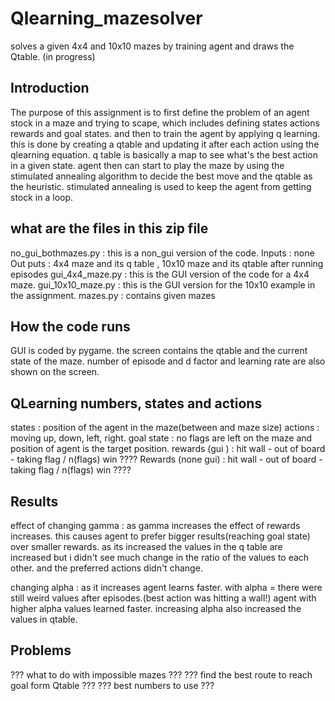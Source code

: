 # Qlearning_mazesolver
solves a given 4x4 and 10x10 mazes by training agent and draws the Qtable. (in progress)
## Introduction
The purpose of this assignment is to first define the problem of an agent stock in a maze and 
trying to scape, which includes defining states actions rewards and goal states. 
and then to train the agent by applying q learning. this is done by creating a qtable and 
updating it after each action using the qlearning equation.
q table is basically a map to see what's the best action in a given state.
agent then can start to play the maze by using the stimulated annealing algorithm to decide 
the best move and the qtable as the heuristic. stimulated annealing is used to keep the 
agent from getting stock in a loop.

## what are the files in this zip file 
no_gui_bothmazes.py : this is a non_gui version of the code.
    Inputs : none
    Out puts : 4x4 maze and its q table , 10x10 maze and its qtable after running episodes
gui_4x4_maze.py : this is the GUI version of the code for a 4x4 maze.
gui_10x10_maze.py : this is the GUI version for the 10x10 example in the assignment.
mazes.py : contains given mazes

## How the code runs 
GUI is coded by pygame. the screen contains the qtable and the current state of the maze. 
number of episode and d factor and learning rate are also shown on the screen.

## QLearning numbers, states and actions 
states : position of the agent in the maze(between and maze size) 
actions : moving up, down, left, right.
goal state : no flags are left on the maze and position of agent is the target position. 
rewards (gui ) : hit wall - out of board - taking flag / n(flags) win ????
Rewards (none gui) : hit wall - out of board - taking flag / n(flags) win ????

## Results 
effect of changing gamma : as gamma increases the effect of rewards increases. this causes 
agent to prefer bigger results(reaching goal state) over smaller rewards. as its increased the 
values in the q table are increased but i didn't see much change in the ratio of the values to 
each other. and the preferred actions didn't change.

changing alpha : as it increases agent learns faster. with alpha = there were still weird 
values after episodes.(best action was hitting a wall!) agent with higher alpha values 
learned faster. increasing alpha also increased the values in qtable. 

## Problems 
??? what to do with impossible mazes ???
??? find the best route to reach goal form Qtable ???
??? best numbers to use ???
